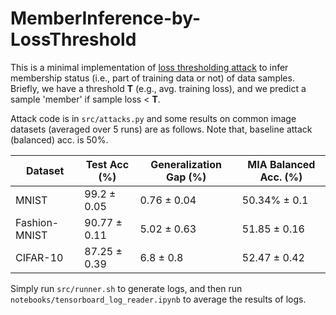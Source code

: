 # MemberInference-by-LossThreshold

This is a minimal implementation of [loss thresholding attack](https://arxiv.org/abs/1709.01604) to infer membership status (i.e., part of training data or not) of data samples.
Briefly, we have a threshold **T** (e.g., avg. training loss), and we predict a sample 'member' if sample loss < **T**.


Attack code is in ```src/attacks.py``` and some results on common image datasets (averaged over 5 runs) are as follows. Note that, baseline attack (balanced) acc. is 50%.

| Dataset | Test Acc (%) | Generalization Gap (%) |  MIA Balanced Acc. (%)
| ------------- | ------------- | ------------- | ------------- | 
| MNIST  | 99.2 ± 0.05 | 0.76 ± 0.04 | 50.34% ± 0.1 |
| Fashion-MNIST | 90.77 ± 0.11  | 5.02 ± 0.63 | 51.85 ± 0.16 |
| CIFAR-10  | 87.25 ± 0.39  | 6.8 ± 0.8 | 52.47 ± 0.42 |

Simply run ```src/runner.sh``` to generate logs, and then run ```notebooks/tensorboard_log_reader.ipynb``` to average the results of logs. 

